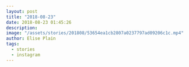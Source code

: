 ```yaml
---
layout: post
title: "2018-08-23"
date: 2018-08-23 01:45:26
description: 
image: "/assets/stories/201808/53654ea1cb2807a0237797ad09206c1c.mp4"
author: Elise Plain
tags: 
  - stories
  - instagram
---
```



<p></p>
